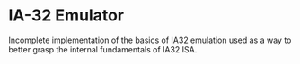 # IA-32 Emulator
Incomplete implementation of the basics of IA32 emulation used as a way to better grasp the internal fundamentals of IA32 ISA.
